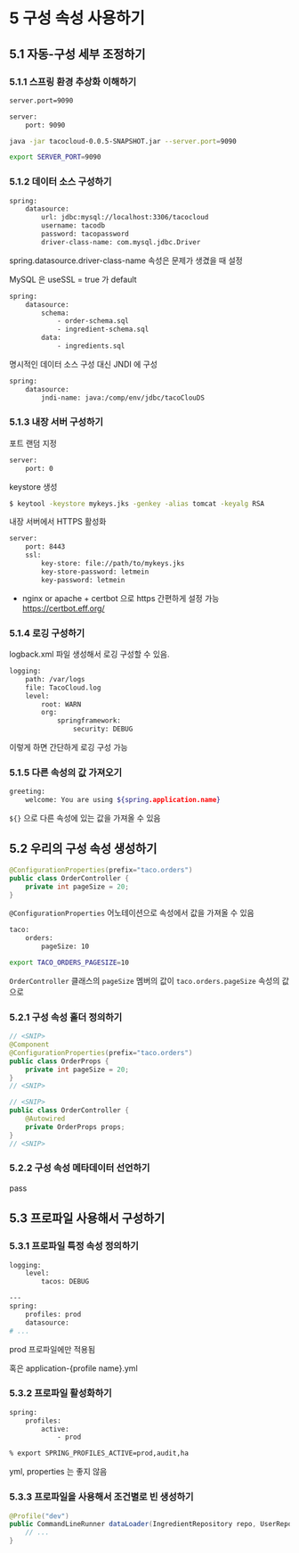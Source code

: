# 5 구성 속성 사용하기



## 5.1 자동-구성 세부 조정하기



### 5.1.1 스프링 환경 추상화 이해하기

```bash
server.port=9090

server:
	port: 9090

java -jar tacocloud-0.0.5-SNAPSHOT.jar --server.port=9090

export SERVER_PORT=9090
```

### 5.1.2 데이터 소스 구성하기

```bash
spring:
	datasource:
		url: jdbc:mysql://localhost:3306/tacocloud
		username: tacodb
		password: tacopassword
		driver-class-name: com.mysql.jdbc.Driver
```
spring.datasource.driver-class-name 속성은 문제가 생겼을 때 설정

MySQL 은 useSSL = true 가 default

```bash
spring:
	datasource:
		schema:
			- order-schema.sql
			- ingredient-schema.sql
		data:
			- ingredients.sql
```

명시적인 데이터 소스 구성 대신 JNDI 에 구성

```bash
spring:
	datasource:
		jndi-name: java:/comp/env/jdbc/tacoClouDS
```

### 5.1.3 내장 서버 구성하기

포트 랜덤 지정

```bash
server:
	port: 0
```

keystore 생성

```bash
$ keytool -keystore mykeys.jks -genkey -alias tomcat -keyalg RSA
```

내장 서버에서 HTTPS 활성화

```bash
server:
	port: 8443
	ssl:
		key-store: file://path/to/mykeys.jks
		key-store-password: letmein
		key-password: letmein
```

- nginx or apache + certbot 으로 https 간편하게 설정 가능 https://certbot.eff.org/

### 5.1.4 로깅 구성하기

logback.xml 파일 생성해서 로깅 구성할 수 있음.

```bash
logging:
	path: /var/logs
	file: TacoCloud.log
	level:
		root: WARN
		org:
			springframework:
				security: DEBUG
```

이렇게 하면 간단하게 로깅 구성 가능

### 5.1.5 다른 속성의 값 가져오기

```bash
greeting:
	welcome: You are using ${spring.application.name}
```

`${}` 으로 다른 속성에 있는 값을 가져올 수 있음

## 5.2 우리의 구성 속성 생성하기

```java
@ConfigurationProperties(prefix="taco.orders")
public class OrderController {
	private int pageSize = 20;
}
```

`@ConfigurationProperties` 어노테이션으로 속성에서 값을 가져올 수 있음

```bash
taco:
	orders:
		pageSize: 10

export TACO_ORDERS_PAGESIZE=10
```

`OrderController` 클래스의 `pageSize` 멤버의 값이 `taco.orders.pageSize` 속성의 값으로

### 5.2.1 구성 속성 홀더 정의하기

```java
// <SNIP>
@Component
@ConfigurationProperties(prefix="taco.orders")
public class OrderProps {
	private int pageSize = 20;
}
// <SNIP>

// <SNIP>
public class OrderController {
	@Autowired
	private OrderProps props;
}
// <SNIP>
```

### 5.2.2 구성 속성 메타데이터 선언하기

pass

## 5.3 프로파일 사용해서 구성하기



### 5.3.1 프로파일 특정 속성 정의하기

```bash
logging:
	level:
		tacos: DEBUG

---
spring:
	profiles: prod
	datasource:
# ...
```

prod 프로파일에만 적용됨

혹은 application-{profile name}.yml

### 5.3.2 프로파일 활성화하기

```bash
spring:
	profiles:
		active:
			- prod

% export SPRING_PROFILES_ACTIVE=prod,audit,ha
```

yml, properties 는 좋지 않음

### 5.3.3 프로파일을 사용해서 조건별로 빈 생성하기

```java
@Profile("dev")
public CommandLineRunner dataLoader(IngredientRepository repo, UserRepository userRepo, PasswordEncoder encoder) {
	// ...
}
```